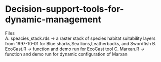 # Decision-support-tools-for-dynamic-management

Files  
A. speacies_stack.rds -> a raster stack of species habitat suitability layers from 1997-10-01 for Blue sharks,Sea lions,Leatherbacks, and Swordfish
B. EcoCast.R -> function and demo run for EcoCast tool
C. Marxan.R -> function and demo run for dynamic configuration of Marxan
